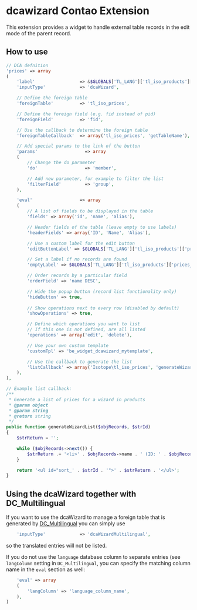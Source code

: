 dcawizard Contao Extension
==========================

This extension provides a widget to handle external table records in the edit mode of the parent record.

## How to use

```php
// DCA defnition
'prices' => array
(
    'label'                 => &$GLOBALS['TL_LANG']['tl_iso_products']['prices'],
    'inputType'             => 'dcaWizard',

    // Define the foreign table
    'foreignTable'          => 'tl_iso_prices',

    // Define the foreign field (e.g. fid instead of pid)
    'foreignField'          => 'fid',

    // Use the callback to determine the foreign table
    'foreignTableCallback'  => array('tl_iso_prices', 'getTableName'),

    // Add special params to the link of the button
    'params'                  => array
    (
        // Change the do parameter
        'do'                  => 'member',

        // Add new parameter, for example to filter the list
        'filterField'         => 'group',
    ),

    'eval'                  => array
    (
        // A list of fields to be displayed in the table
        'fields' => array('id', 'name', 'alias'),

        // Header fields of the table (leave empty to use labels)
        'headerFields' => array('ID', 'Name', 'Alias'),

        // Use a custom label for the edit button
        'editButtonLabel' => $GLOBALS['TL_LANG']['tl_iso_products']['prices_edit_button'],

        // Set a label if no records are found
        'emptyLabel' => $GLOBALS['TL_LANG']['tl_iso_products']['prices_empty_label'],

        // Order records by a particular field
        'orderField' => 'name DESC',

        // Hide the popup button (record list functionality only)
        'hideButton' => true,
        
        // Show operations next to every row (disabled by default)
        'showOperations' => true,

        // Define which operations you want to list
        // If this one is not defined, are all listed
        'operations' => array('edit', 'delete'),

        // Use your own custom template
        'customTpl' => 'be_widget_dcawizard_mytemplate',

        // Use the callback to generate the list
        'listCallback' => array('Isotope\tl_iso_prices', 'generateWizardList'),
    ),
),

// Example list callback:
/**
 * Generate a list of prices for a wizard in products
 * @param object
 * @param string
 * @return string
 */
public function generateWizardList($objRecords, $strId)
{
    $strReturn = '';

    while ($objRecords->next()) {
        $strReturn .= '<li>' . $objRecords->name . ' (ID: ' . $objRecords->id . ')' . '</li>';
    }

    return '<ul id="sort_' . $strId . '">' . $strReturn . '</ul>';
}
```

## Using the dcaWizard together with DC_Multilingual

If you want to use the dcaWizard to manage a foreign table that is generated by [DC_Multilingual](https://github.com/terminal42/contao-DC_Multilingual) you can simply use

```php
    'inputType'             => 'dcaWizardMultilingual',
```

so the translated entries will not be listed.

If you do not use the `language` database column to separate entries (see `langColumn` setting in `DC_Multilingual`, you can specify the matching column name in the `eval` section as well:

```php
    'eval' => array
    (
        'langColumn' => 'language_column_name',
    ),
)
```

